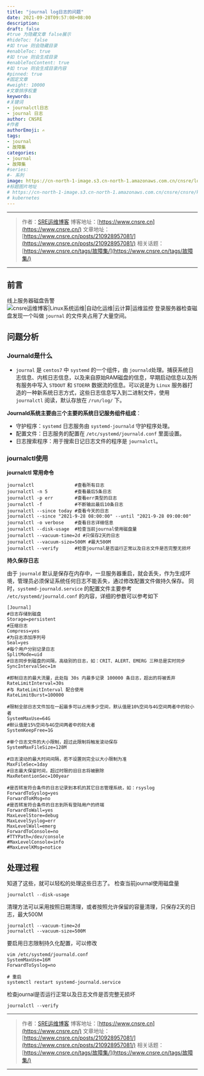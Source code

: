 ```yaml
---
title: "journal log日志的问题"
date: 2021-09-28T09:57:08+08:00
description:
draft: false
#true 为隐藏文章 false展示
#hideToc: false
#如 true 则会隐藏目录
#enableToc: true
#如 true 则会生成目录
#enableTocContent: true
#如 true 则会生成目录内容
#pinned: true  
#固定文章
#weight: 10000
#文章排序权重
keywords:
#关键词
- journalctl日志
- journal 日志
author: CNSRE    
#作者
authorEmoji: ✍
tags:
- journal
- 故障集
categories:
- journal
- 故障集
#series:
#- 系列
image: https://cn-north-1-image.s3.cn-north-1.amazonaws.com.cn/cnsre/logo/bug.png
#标题图片地址
# https://cn-north-1-image.s3.cn-north-1.amazonaws.com.cn/cnsre/cnsre/kubernetes.png
# kubernetes
---
```


---
> 作者：[SRE运维博客](https://www.cnsre.cn/)
> 博客地址：[https://www.cnsre.cn](https://www.cnsre.cn/)
> 文章地址：[https://www.cnsre.cn/posts/210928957081/](https://www.cnsre.cn/posts/210928957081/)
> 相关话题：[https://www.cnsre.cn/tags/故障集/](https://www.cnsre.cn/tags/故障集/)
---
## 前言
线上服务器磁盘告警
![cnsre运维博客|Linux系统运维|自动化运维|云计算|运维监控](https://cn-north-1-image.s3.cn-north-1.amazonaws.com.cn/cnsre/cnsre/20210928101234.png)
登录服务器检查磁盘发现一个叫做 `journal` 的文件夹占用了大量空间。
## 问题分析
### Journald是什么
  - `journal` 是 `centos7` 中 `systemd` 的一个组件，由 `journald`处理。捕获系统日志信息、内核日志信息，以及来自原始RAM磁盘的信息，早期启动信息以及所有服务中写入 `STDOUT` 和 `STDERR` 数据流的信息。可以说是为 `Linux` 服务器打造的一种新系统日志方式，这些日志信息写入到二进制文件，使用 `journalctl` 阅读，默认存放在 `/run/log/` 下。

**Journald系统主要由三个主要的系统日记服务组件组成**：
  - 守护程序：`systemd` 日志服务由 `systemd-journald` 守护程序处理。
  - 配置文件：日志服务的配置在 `/etc/systemd/journald.conf` 里面设置。
  - 日志搜索程序：用于搜索日记日志文件的程序是 `journalctl`。
### journalctl使用
**journalctl 常用命令**
```shell
journalctl               #查看所有日志
journalctl -n 5          #查看最后5条日志
journalctl -p err        #查看err类型的日志
journalctl -f            #不断输出最后10条日志
journalctl --since today #查看今天的日志
journalctl --since "2021-9-28 08:00:00" --until "2021-9-28 09:00:00"
journalctl -o verbose    #查看日志详细信息
journalctl --disk-usage  #检查当前journal使用磁盘量
journalctl --vacuum-time=2d #只保存2天的日志
journalctl --vacuum-size=500M #最大500M
journalctl --verify      #检查journal是否运行正常以及日志文件是否完整无损坏
```

**持久保存日志**

由于 `journald` 默认是保存在内存中，一旦服务器重启，就会丢失，作为生成环境，管理员必须保证系统任何日志不能丢失，通过修改配置文件做持久保存。
同时，`systemd-journald.service`  的配置文件主要参考 `/etc/systemd/journald.conf`  的内容，详细的参数可以参考如下
``` shell
[Journal]
#日志存储到磁盘
Storage=persistent 
#压缩日志
Compress=yes 
#为日志添加序列号
Seal=yes 
#每个用户分别记录日志
SplitMode=uid 
#日志同步到磁盘的间隔，高级别的日志，如：CRIT、ALERT、EMERG 三种总是实时同步
SyncIntervalSec=1m 

#即制日志的最大流量，此处指 30s 内最多记录 100000 条日志，超出的将被丢弃
RateLimitInterval=30s 
#与 RateLimitInterval 配合使用
RateLimitBurst=100000

#限制全部日志文件加在一起最多可以占用多少空间，默认值是10%空间与4G空间两者中的较小者
SystemMaxUse=64G 
#默认值是15%空间与4G空间两者中的较大者
SystemKeepFree=1G 

#单个日志文件的大小限制，超过此限制将触发滚动保存
SystemMaxFileSize=128M 

#日志滚动的最大时间间隔，若不设置则完全以大小限制为准
MaxFileSec=1day
#日志最大保留时间，超过时限的旧日志将被删除
MaxRetentionSec=100year 

#是否转发符合条件的日志记录到本机的其它日志管理系统，如：rsyslog
ForwardToSyslog=yes 
ForwardToKMsg=no
#是否转发符合条件的日志到所有登陆用户的终端
ForwardToWall=yes 
MaxLevelStore=debug 
MaxLevelSyslog=err 
MaxLevelWall=emerg 
ForwardToConsole=no 
#TTYPath=/dev/console
#MaxLevelConsole=info
#MaxLevelKMsg=notice
```
## 处理过程
知道了这些，就可以轻松的处理这些日志了。
检查当前journal使用磁盘量
``` shell
journalctl --disk-usage
``` 
清理方法可以采用按照日期清理，或者按照允许保留的容量清理，只保存2天的日志，最大500M
``` shell
journalctl --vacuum-time=2d
journalctl --vacuum-size=500M
```
要启用日志限制持久化配置，可以修改 
``` shell
vim /etc/systemd/journald.conf
SystemMaxUse=16M
ForwardToSyslog=no

# 重启 
systemctl restart systemd-journald.service
```
检查journal是否运行正常以及日志文件是否完整无损坏
``` shell
journalctl --verify
```

---
> 作者：[SRE运维博客](https://www.cnsre.cn/)
> 博客地址：[https://www.cnsre.cn](https://www.cnsre.cn/)
> 文章地址：[https://www.cnsre.cn/posts/210928957081/](https://www.cnsre.cn/posts/210928957081/)
> 相关话题：[https://www.cnsre.cn/tags/故障集/](https://www.cnsre.cn/tags/故障集/)
---

